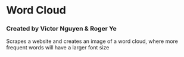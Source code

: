 # Word Cloud
### Created by Victor Nguyen & Roger Ye
Scrapes a website and creates an image of a word cloud, where more frequent words will have a larger font size
